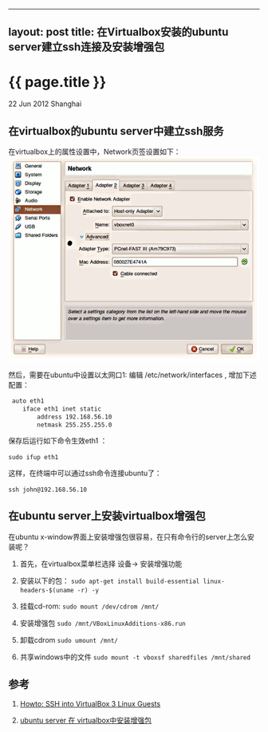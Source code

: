 
---
layout: post
title: 在Virtualbox安装的ubuntu server建立ssh连接及安装增强包
---

{{ page.title }}
================

<p class="meta">22 Jun 2012 Shanghai </p>

在virtualbox的ubuntu server中建立ssh服务
----------------------------------------

在virtualbox上的属性设置中，Network页签设置如下：
![virtualbox 属性设置](/assets/images/posts/vbox-adapter2.png)

然后，需要在ubuntu中设置以太网口1: 编辑 /etc/network/interfaces , 增加下述配置：

<pre><code>	auto eth1
	iface eth1 inet static
		address 192.168.56.10
		netmask 255.255.255.0
</code></pre>

保存后运行如下命令生效eth1 ：

`sudo ifup eth1`

这样，在终端中可以通过ssh命令连接ubuntu了：

`ssh john@192.168.56.10`


在ubuntu server上安装virtualbox增强包
-------------------------------------

在ubuntu x-window界面上安装增强包很容易，在只有命令行的server上怎么安装呢？

1. 首先，在virtualbox菜单栏选择 设备-> 安装增强功能

2. 安装以下的包：
   `sudo apt-get install build-essential linux-headers-$(uname -r) -y` 

3. 挂载cd-rom: 
   `sudo mount /dev/cdrom /mnt/`

4. 安装增强包
   `sudo /mnt/VBoxLinuxAdditions-x86.run`

5. 卸载cdrom
   `sudo umount /mnt/`

6. 共享windows中的文件
   `sudo mount -t vboxsf sharedfiles /mnt/shared`


参考
----

1. [Howto: SSH into VirtualBox 3 Linux Guests](http://muffinresearch.co.uk/archives/2010/02/08/howto-ssh-into-virtualbox-3-linux-guests/)

2. [ubuntu server 在 virtualbox中安装增强包](http://luzl.iteye.com/blog/1010597)
